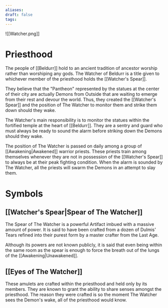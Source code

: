 ```yaml
---
aliases: 
draft: false
tags:
---
```


![[Watcher.png]]
# Priesthood
 
The people of [[Beldurr]] hold to an ancient tradition of ancestor worship rather than worshiping any gods. The Watcher of Beldurr is a title given to whichever member of the priesthood holds the [[Watcher's Spear]].
 
They believe that the "Pantheon" represented by the statues at the center of their city are actually Demons from Outside that are waiting to emerge from their rest and devour the world. Thus, they created the [[Watcher's Spear]] and the position of The Watcher to monitor them and strike them down should they wake.
 
The Watcher's main responsibility is to monitor the statues within the fortified temple at the heart of [[Beldurr]]. They are a sentry and guard who must always be ready to sound the alarm before striking down the Demons should they wake.

The position of The Watcher is passed on daily among a group of [[Awakening|Awakened]] warrior priests. These priests train among themselves whenever they are not in possession of the [[Watcher's Spear]] to always be at their peak fighting condition. When the alarm is sounded by The Watcher, all the priests will swarm the Demons in an attempt to slay them.
 
# Symbols

## [[Watcher's Spear|Spear of The Watcher]]

The Spear of The Watcher is a powerful Artifact imbued with a massive amount of power. It is said to have been crafted from a dozen of Dulmis' Tears refined into their purest form by a master crafter from the Last Age.

Although its powers are not known publicly, it is said that even being within the same room as the spear is enough to force the breath out of the lungs of the [[Awakening|Unawakened]].

## [[Eyes of The Watcher]]

These amulets are crafted within the priesthood and held only by its members. They are known to grant the ability to share senses amongst the priesthood. The reason they were crafted is so the moment The Watcher sees the Demon's wake, all of the priesthood would know.